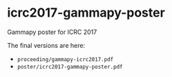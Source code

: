 # icrc2017-gammapy-poster

Gammapy poster for ICRC 2017

The final versions are here:

* `proceeding/gammapy-icrc2017.pdf`
* `poster/icrc2017-gammapy-poster.pdf`
